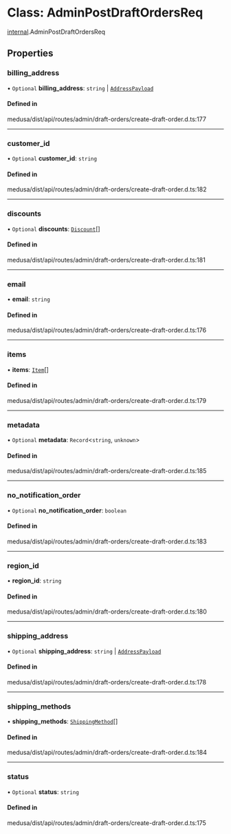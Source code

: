 # Class: AdminPostDraftOrdersReq

[internal](../modules/internal-8.md).AdminPostDraftOrdersReq

## Properties

### billing\_address

• `Optional` **billing\_address**: `string` \| [`AddressPayload`](internal.AddressPayload.md)

#### Defined in

medusa/dist/api/routes/admin/draft-orders/create-draft-order.d.ts:177

___

### customer\_id

• `Optional` **customer\_id**: `string`

#### Defined in

medusa/dist/api/routes/admin/draft-orders/create-draft-order.d.ts:182

___

### discounts

• `Optional` **discounts**: [`Discount`](internal-8.Discount.md)[]

#### Defined in

medusa/dist/api/routes/admin/draft-orders/create-draft-order.d.ts:181

___

### email

• **email**: `string`

#### Defined in

medusa/dist/api/routes/admin/draft-orders/create-draft-order.d.ts:176

___

### items

• **items**: [`Item`](internal-8.Item.md)[]

#### Defined in

medusa/dist/api/routes/admin/draft-orders/create-draft-order.d.ts:179

___

### metadata

• `Optional` **metadata**: `Record`<`string`, `unknown`\>

#### Defined in

medusa/dist/api/routes/admin/draft-orders/create-draft-order.d.ts:185

___

### no\_notification\_order

• `Optional` **no\_notification\_order**: `boolean`

#### Defined in

medusa/dist/api/routes/admin/draft-orders/create-draft-order.d.ts:183

___

### region\_id

• **region\_id**: `string`

#### Defined in

medusa/dist/api/routes/admin/draft-orders/create-draft-order.d.ts:180

___

### shipping\_address

• `Optional` **shipping\_address**: `string` \| [`AddressPayload`](internal.AddressPayload.md)

#### Defined in

medusa/dist/api/routes/admin/draft-orders/create-draft-order.d.ts:178

___

### shipping\_methods

• **shipping\_methods**: [`ShippingMethod`](internal-8.ShippingMethod.md)[]

#### Defined in

medusa/dist/api/routes/admin/draft-orders/create-draft-order.d.ts:184

___

### status

• `Optional` **status**: `string`

#### Defined in

medusa/dist/api/routes/admin/draft-orders/create-draft-order.d.ts:175
